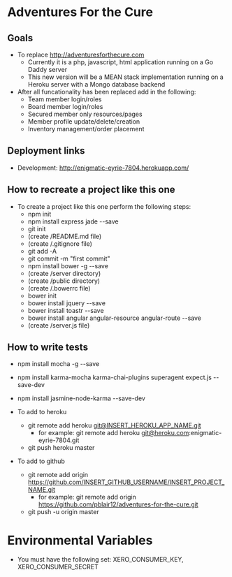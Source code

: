 # Adventures For the Cure

## Goals
* To replace http://adventuresforthecure.com
  * Currently it is a php, javascript, html application running on a Go Daddy server
  * This new version will be a MEAN stack implementation running on a Heroku server with a Mongo database backend
* After all funcationality has been replaced add in the following:
  * Team member login/roles
  * Board member login/roles
  * Secured member only resources/pages
  * Member profile update/delete/creation
  * Inventory management/order placement

## Deployment links
* Development: http://enigmatic-eyrie-7804.herokuapp.com/

## How to recreate a project like this one
* To create a project like this one perform the following steps:
  * npm init
  * npm install express jade --save
  * git init
  * (create /README.md file)
  * (create /.gitignore file)
  * git add -A
  * git commit -m "first commit"
  * npm install bower -g --save
  * (create /server directory)
  * (create /public directory)
  * (create /.bowerrc file)
  * bower init
  * bower install jquery --save
  * bower install toastr --save
  * bower install angular angular-resource angular-route --save
  * (create /server.js file)

## How to write tests
* npm install mocha -g --save
* npm install karma-mocha karma-chai-plugins superagent expect.js --save-dev
* npm install jasmine-node-karma --save-dev

* To add to heroku
  * git remote add heroku git@INSERT_HEROKU_APP_NAME.git
    * for example: git remote add heroku git@heroku.com:enigmatic-eyrie-7804.git
  * git push heroku master

* To add to github
  * git remote add origin https://github.com/INSERT_GITHUB_USERNAME/INSERT_PROJECT_NAME.git
    * for example: git remote add origin https://github.com/pblair12/adventures-for-the-cure.git
  * git push -u origin master
  
# Environmental Variables
 * You must have the following set: XERO_CONSUMER_KEY, XERO_CONSUMER_SECRET
